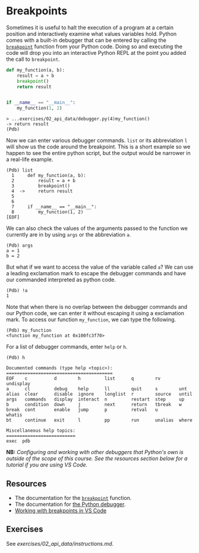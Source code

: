 # Breakpoints

Sometimes it is useful to halt the execution of a program at a certain position and interactively examine what values variables hold. Python comes with a built-in debugger that can be entered by calling the [`breakpoint`](https://docs.python.org/3/library/functions.html#breakpoint) function from your Python code. Doing so and executing the code will drop you into an interactive Python REPL at the point you added the call to `breakpoint`.

```python
def my_function(a, b):
    result = a + b
    breakpoint()
    return result


if __name__ == "__main__":
    my_function(1, 2)
```

```
> ...exercises/02_api_data/debugger.py(4)my_function()
-> return result
(Pdb)
```

Now we can enter various debugger commands. `list` or its abbreviation `l` will show us the code around the breakpoint. This is a short example so we happen to see the entire python script, but the output would be narrower in a real-life example.

```
(Pdb) list
  1  	def my_function(a, b):
  2  	    result = a + b
  3  	    breakpoint()
  4  ->	    return result
  5
  6
  7  	if __name__ == "__main__":
  8  	    my_function(1, 2)
[EOF]
```

We can also check the values of the arguments passed to the function we currently are in by using `args` or the abbreviation `a`.

```
(Pdb) args
a = 1
b = 2
```

But what if we want to access the value of the variable called `a`? We can use a leading exclamation mark to escape the debugger commands and have our commanded interpreted as python code.

```
(Pdb) !a
1
```

Note that when there is no overlap between the debugger commands and our Python code, we can enter it without escaping it using a exclamation mark. To access our function `my_function`, we can type the following.

```
(Pdb) my_function
<function my_function at 0x100fc3f70>
```

For a list of debugger commands, enter `help` or `h`.

```
(Pdb) h

Documented commands (type help <topic>):
========================================
EOF    c          d        h         list      q        rv       undisplay
a      cl         debug    help      ll        quit     s        unt
alias  clear      disable  ignore    longlist  r        source   until
args   commands   display  interact  n         restart  step     up
b      condition  down     j         next      return   tbreak   w
break  cont       enable   jump      p         retval   u        whatis
bt     continue   exit     l         pp        run      unalias  where

Miscellaneous help topics:
==========================
exec  pdb
```

**NB:** _Configuring and working with other debuggers that Python's own is outside of the scope of this course. See the resources section below for a tutorial if you are using VS Code._

## Resources

* The documentation for the [`breakpoint`](https://docs.python.org/3/library/functions.html#breakpoint) function.
* The documentation for [the Python debugger](https://docs.python.org/3/library/pdb.html).
* [Working with breakpoints in VS Code](https://code.visualstudio.com/docs/python/debugging)

## Exercises

See _exercises/02_api_data/instructions.md_.
